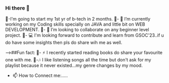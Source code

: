 ### Hi there 👋
🌟-I'm going to start my 1st yr of b-tech in 2 months.
🌟- 🔭 I’m currently working on my Coding skills specially on JAVA and little bit on WEB DEVELOPMENT.
🌟- 👯 I’m looking to collaborate on any beginner level project.
🌟- 💻 I'm looking forward to contribute and learn from GSOC'23..if u do have some insights then pls do share wih me as well.

-->##Fun fact:
🌟- ⚡ I recently started reading books do share your favourite one with me.
🌟-🎶  I like listening songs all the time but don't ask for my playlist because it never existed...my genre changes by my mood.
- 📫 How to Connect me:.....



